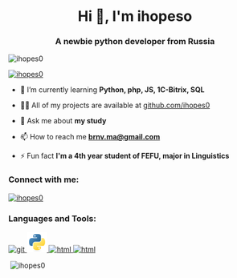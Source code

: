 <h1 align="center">Hi 👋, I'm ihopeso</h1>
<h3 align="center">A newbie python developer from Russia</h3>

<p align="left"> <img src="https://komarev.com/ghpvc/?username=ihopes0&label=Profile%20views&color=0e75b6&style=flat" alt="ihopes0" /> </p>

<p align="left"> <a href="https://github.com/ryo-ma/github-profile-trophy"><img src="https://github-profile-trophy.vercel.app/?username=ihopes0" alt="ihopes0" /></a> </p>

- 🌱 I’m currently learning **Python, php, JS, 1C-Bitrix, SQL**

- 👨‍💻 All of my projects are available at [github.com/ihopes0](github.com/ihopes0)

- 💬 Ask me about **my study**

- 📫 How to reach me **brnv.ma@gmail.com**

- ⚡ Fun fact **I'm a 4th year student of FEFU, major in Linguistics**

<h3 align="left">Connect with me:</h3>
<p align="left">
<a href="https://www.leetcode.com/ihopes0" target="blank"><img align="center" src="https://raw.githubusercontent.com/rahuldkjain/github-profile-readme-generator/master/src/images/icons/Social/leet-code.svg" alt="ihopes0" height="30" width="40" /></a>
</p>

<h3 align="left">Languages and Tools:</h3>
<p align="left"> <a href="https://git-scm.com/" target="_blank" rel="noreferrer"> <img src="https://www.vectorlogo.zone/logos/git-scm/git-scm-icon.svg" alt="git" width="40" height="40"/> </a> <a href="https://www.python.org" target="_blank" rel="noreferrer"> <img src="https://raw.githubusercontent.com/devicons/devicon/master/icons/python/python-original.svg" alt="python" width="40" height="40"/> </a> <a href="https://www.w3schools.com/html/default.asp" target="_blank" rel="noreferrer"> <img src="https://w7.pngwing.com/pngs/63/313/png-transparent-html-computer-icons-world-wide-web.png" alt="html" width="40" height="40"/> </a> <a href="https://www.youtube.com/watch?v=G3e-cpL7ofc&t=22049s&ab_channel=SuperSimpleDev" target="_blank" rel="noreferrer"> <img src="https://w7.pngwing.com/pngs/810/327/png-transparent-css-filetype-icon.png" alt="html" width="40" height="40"/> </a> </p>

<p>&nbsp;<img align="center" src="https://github-readme-stats.vercel.app/api?username=ihopes0&show_icons=true&locale=en" alt="ihopes0" /></p>

